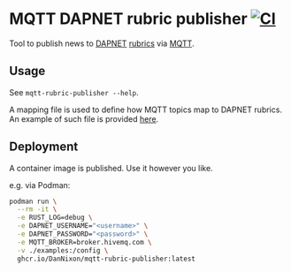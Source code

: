 # MQTT DAPNET rubric publisher [![CI](https://github.com/DanNixon/mqtt-rubric-publisher/actions/workflows/ci.yml/badge.svg?branch=main)](https://github.com/DanNixon/mqtt-rubric-publisher/actions/workflows/ci.yml)

Tool to publish news to [DAPNET](https://www.hampager.de/) [rubrics](https://hampager.de/dokuwiki/doku.php#rubrics) via [MQTT](https://mqtt.org/).

## Usage

See `mqtt-rubric-publisher --help`.

A mapping file is used to define how MQTT topics map to DAPNET rubrics.
An example of such file is provided [here](./examples/mapping.toml).

## Deployment

A container image is published.
Use it however you like.

e.g. via Podman:
```sh
podman run \
  --rm -it \
  -e RUST_LOG=debug \
  -e DAPNET_USERNAME="<username>" \
  -e DAPNET_PASSWORD="<password>" \
  -e MQTT_BROKER=broker.hivemq.com \
  -v ./examples:/config \
  ghcr.io/DanNixon/mqtt-rubric-publisher:latest
```
